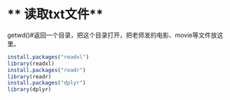 # ** 读取txt文件**  

getwd()#返回一个目录，把这个目录打开，把老师发的电影、movie等文件放这里。

```r
install.packages("readxl")
library(readxl)
install.packages("readr")
library(readr)
install.packages("dplyr")
library(dplyr)
```
